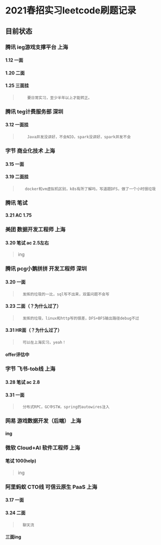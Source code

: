 # 2021春招实习leetcode刷题记录

## 目前状态

### 腾讯  ieg游戏支撑平台  上海

#### 1.12   一面  
#### 1.20   二面  
#### 1.25   三面挂  
>         要日常实习，至少半年以上才能转正。

### 腾讯  teg计费服务部  深圳

#### 3.12   一面挂  
>         Java并发没讲好，不会NIO，spark没讲好，spark并发不会   

### 字节 商业化技术  上海

#### 3.15   一面  
#### 3.19   二面挂  
>        docker和vm虚拟机区别，k8s有所了解吗，写道题DFS，做了一个小时很垃圾  

### 腾讯  笔试

#### 3.21   AC  1.75

### 美团  数据开发工程师  上海

#### 3.20   笔试 ac 2.5左右  
>   ing

### 腾讯  pcg小鹅拼拼 开发工程师  深圳  

#### 3.20   一面  
>       发挥的垃圾的一比，sql写不出来，双蛋问题不会写  
#### 3.23   二面（？为什么过了）  
>       发挥的垃圾，linux和http写的很差，DFS+BFS输出路径debug不过  
#### 3.31   HR面（？为什么过了）
>       可以在上海实习，yeah！
####  offer评估中   

### 字节 飞书-tob线  上海

#### 3.28   笔试  ac 2.8
#### 3.31   一面  
>       分布式RPC，GC中STW，spring的autowires注入

### 网易 游戏数据开发（后端）  上海

#### ing  
> 

### 微软 Cloud+AI 软件工程师  上海

#### 笔试 100(help)  
> ing

### 阿里蚂蚁 CTO线 可信云原生 PaaS  上海

#### 3.17  一面  
#### 3.24  二面 
>       聊天流
####       三面ing
